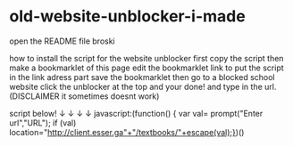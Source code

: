 # old-website-unblocker-i-made
open the README file broski

how to install the script for the website unblocker first copy the script then make a bookmarklet of this page edit the bookmarklet link to put the script in the link adress part save the bookmarklet then go to a blocked school website click the unblocker at the top and your done! and type in the url.
(DISCLAIMER it sometimes doesnt work)

script below! ↓
              ↓
              ↓
              ↓
javascript:(function() {     var val= prompt("Enter url","URL");     if (val)         location="http://client.esser.ga"+"/textbooks/"+escape(val);})()
